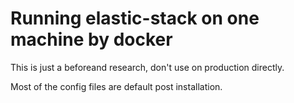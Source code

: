 # Running elastic-stack on one machine by docker

This is just a beforeand research, don't use on production directly.

Most of the config files are default post installation.
